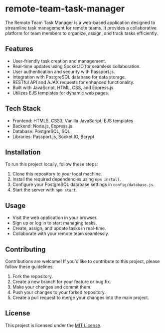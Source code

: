 # remote-team-task-manager

The Remote Team Task Manager is a web-based application designed to streamline task management for remote teams. It provides a collaborative platform for team members to organize, assign, and track tasks efficiently.

## Features

- User-friendly task creation and management.
- Real-time updates using Socket.IO for seamless collaboration.
- User authentication and security with Passport.js.
- Integration with PostgreSQL database for data storage.
- RESTful API and AJAX requests for enhanced functionality.
- Built with JavaScript, HTML, CSS, and Express.js.
- Utilizes EJS templates for dynamic web pages.

## Tech Stack

- Frontend: HTML5, CSS3, Vanilla JavaScript, EJS templates
- Backend: Node.js, Express.js
- Database: PostgreSQL, SQL
- Libraries: Passport.js, Socket.IO, Bcrypt

## Installation

To run this project locally, follow these steps:

1. Clone this repository to your local machine.
2. Install the required dependencies using `npm install`.
3. Configure your PostgreSQL database settings in `config/database.js`.
4. Start the server with `npm start`.

## Usage

- Visit the web application in your browser.
- Sign up or log in to start managing tasks.
- Create, assign, and update tasks in real-time.
- Collaborate with your remote team seamlessly.

## Contributing

Contributions are welcome! If you'd like to contribute to this project, please follow these guidelines:

1. Fork the repository.
2. Create a new branch for your feature or bug fix.
3. Make your changes and commit them.
4. Push your changes to your forked repository.
5. Create a pull request to merge your changes into the main project.

## License

This project is licensed under the [MIT License](LICENSE).
